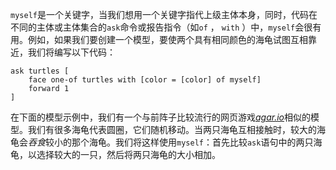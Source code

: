 `myself`是一个关键字，当我们想用一个关键字指代上级主体本身，同时，代码在不同的主体或主体集合的`ask`命令或报告指令（如`of` ， `with` ）中，`myself`会很有用。例如，如果我们要创建一个模型，要使两个具有相同颜色的海龟试图互相靠近，我们将编写以下代码：



```
ask turtles [
	face one-of turtles with [color = [color] of myself]
	forward 1
]
```


在下面的模型示例中，我们有一个与前阵子比较流行的网页游戏[*agar.io*](https://en.wikipedia.org/wiki/Agar.io)相似的模型。我们有很多海龟代表圆圈，它们随机移动。当两只海龟互相接触时，较大的海龟会*吞食*较小的那个海龟。我们将这样使用`myself`：首先比较`ask`语句中的两只海龟，以选择较大的一只，然后将两只海龟的大小相加。

